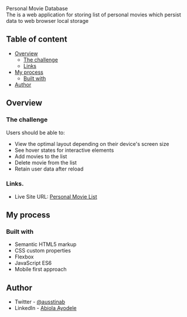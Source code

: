 Personal Movie Database </br>
The is a web application for storing list of personal movies which persist data to web browser local storage
## Table of content

-  [Overview](#overview)
   -  [The challenge](#the-challenge)
   -  [Links](#links)
-  [My process](#my-process)
   -  [Built with](#built-with)
-  [Author](#author)

## Overview

### The challenge

Users should be able to:

-  View the optimal layout depending on their device's screen size
-  See hover states for interactive elements
-  Add movies to the list
-  Delete movie from the list
-  Retain user data after reload

### Links.

-  Live Site URL: [Personal Movie List
](https://personal-movie-datnetlify.app/)

## My process

### Built with

-  Semantic HTML5 markup
-  CSS custom properties
-  Flexbox
-  JavaScript ES6
-  Mobile first approach

## Author

-  Twitter - [@ausstinab](https://www.twitter.com/ausstinab)
-  LinkedIn - [Abiola Ayodele](https://www.linkedin.com/in/abiola-ayodele-5a10651b7/)
